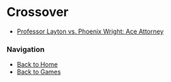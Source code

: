 # Crossover
- [Professor Layton vs. Phoenix Wright: Ace Attorney](crossover/plvspw.md)

### Navigation

- [Back to Home](../home.md)  
- [Back to Games](../games.md)

